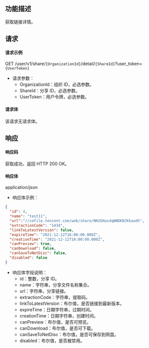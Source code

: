 ## 功能描述

获取链接详情。

## 请求

#### 请求示例

GET /user/v1/share/`{OrganizationId}`/detail/`{ShareId}`?user_token=`{UserToken}`

- 请求参数：
  - OrganizationId：组织 ID，必选参数。
  - ShareId：分享 ID，必选参数。
  - UserToken：用户令牌，必选参数。
  
#### 请求体

该请求无请求体。

## 响应

#### 响应码

获取成功，返回 HTTP 200 OK。

#### 响应体

application/json

- 响应体示例：
```json
{
  "id": 4,
  "name": "test11",
  "url":"//cofile.tencent.com/web/share/NKUSHasdqWNDKNJKkaadh",
  "extractionCode": "1434",
  "linkToLatestVersion": false,
  "expireTime": "2021-12-12T16:00:00.000Z",
  "creationTime": "2021-12-12T16:00:00.000Z",
  "canPreview": true,
  "canDownload": false,
  "canSaveToNetDisc": false,
  "disabled": false
}
```
- 响应体字段说明：
  - id：整数，分享 ID。
  - name：字符串，分享文件名称集合。
  - url：字符串，分享链接。
  - extractionCode：字符串，提取码。
  - linkToLatestVersion：布尔值，是否链接到最新版本。
  - expireTime：日期字符串，过期时间。
  - creationTime：日期字符串，创建时间。
  - canPreview：布尔值，是否可预览。
  - canDownload：布尔值，是否可下载。
  - canSaveToNetDisc：布尔值，是否可保存到网盘。
  - disabled：布尔值，是否被禁用。
